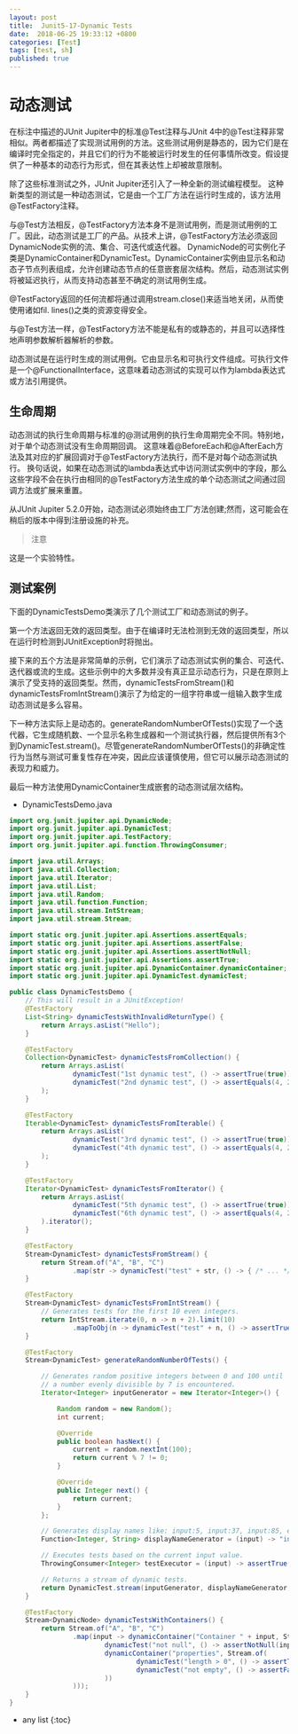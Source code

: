 ```yaml
---
layout: post
title:  Junit5-17-Dynamic Tests
date:  2018-06-25 19:33:12 +0800
categories: [Test]
tags: [test, sh]
published: true
---
```


# 动态测试

在标注中描述的JUnit Jupiter中的标准@Test注释与JUnit 4中的@Test注释非常相似。两者都描述了实现测试用例的方法。这些测试用例是静态的，因为它们是在编译时完全指定的，并且它们的行为不能被运行时发生的任何事情所改变。假设提供了一种基本的动态行为形式，但在其表达性上却被故意限制。

除了这些标准测试之外，JUnit Jupiter还引入了一种全新的测试编程模型。
这种新类型的测试是一种动态测试，它是由一个工厂方法在运行时生成的，该方法用@TestFactory注释。

与@Test方法相反，@TestFactory方法本身不是测试用例，而是测试用例的工厂。因此，动态测试是工厂的产品。从技术上讲，@TestFactory方法必须返回DynamicNode实例的流、集合、可迭代或迭代器。
DynamicNode的可实例化子类是DynamicContainer和DynamicTest。DynamicContainer实例由显示名和动态子节点列表组成，允许创建动态节点的任意嵌套层次结构。然后，动态测试实例将被延迟执行，从而支持动态甚至不确定的测试用例生成。

@TestFactory返回的任何流都将通过调用stream.close()来适当地关闭，从而使使用诸如fil. lines()之类的资源变得安全。

与@Test方法一样，@TestFactory方法不能是私有的或静态的，并且可以选择性地声明参数解析器解析的参数。

动态测试是在运行时生成的测试用例。它由显示名和可执行文件组成。可执行文件是一个@FunctionalInterface，这意味着动态测试的实现可以作为lambda表达式或方法引用提供。

## 生命周期

动态测试的执行生命周期与标准的@测试用例的执行生命周期完全不同。特别地，对于单个动态测试没有生命周期回调。
这意味着@BeforeEach和@AfterEach方法及其对应的扩展回调对于@TestFactory方法执行，而不是对每个动态测试执行。
换句话说，如果在动态测试的lambda表达式中访问测试实例中的字段，那么这些字段不会在执行由相同的@TestFactory方法生成的单个动态测试之间通过回调方法或扩展来重置。

从JUnit Jupiter 5.2.0开始，动态测试必须始终由工厂方法创建;然而，这可能会在稍后的版本中得到注册设施的补充。

> 注意 

这是一个实验特性。

## 测试案例

下面的DynamicTestsDemo类演示了几个测试工厂和动态测试的例子。

第一个方法返回无效的返回类型。由于在编译时无法检测到无效的返回类型，所以在运行时检测到JUnitException时将抛出。

接下来的五个方法是非常简单的示例，它们演示了动态测试实例的集合、可迭代、迭代器或流的生成。这些示例中的大多数并没有真正显示动态行为，只是在原则上演示了受支持的返回类型。然而，dynamicTestsFromStream()和dynamicTestsFromIntStream()演示了为给定的一组字符串或一组输入数字生成动态测试是多么容易。

下一种方法实际上是动态的。generateRandomNumberOfTests()实现了一个迭代器，它生成随机数、一个显示名称生成器和一个测试执行器，然后提供所有3个到DynamicTest.stream()。尽管generateRandomNumberOfTests()的非确定性行为当然与测试可重复性存在冲突，因此应该谨慎使用，但它可以展示动态测试的表现力和威力。

最后一种方法使用DynamicContainer生成嵌套的动态测试层次结构。

- DynamicTestsDemo.java

```java
import org.junit.jupiter.api.DynamicNode;
import org.junit.jupiter.api.DynamicTest;
import org.junit.jupiter.api.TestFactory;
import org.junit.jupiter.api.function.ThrowingConsumer;

import java.util.Arrays;
import java.util.Collection;
import java.util.Iterator;
import java.util.List;
import java.util.Random;
import java.util.function.Function;
import java.util.stream.IntStream;
import java.util.stream.Stream;

import static org.junit.jupiter.api.Assertions.assertEquals;
import static org.junit.jupiter.api.Assertions.assertFalse;
import static org.junit.jupiter.api.Assertions.assertNotNull;
import static org.junit.jupiter.api.Assertions.assertTrue;
import static org.junit.jupiter.api.DynamicContainer.dynamicContainer;
import static org.junit.jupiter.api.DynamicTest.dynamicTest;

public class DynamicTestsDemo {
    // This will result in a JUnitException!
    @TestFactory
    List<String> dynamicTestsWithInvalidReturnType() {
        return Arrays.asList("Hello");
    }

    @TestFactory
    Collection<DynamicTest> dynamicTestsFromCollection() {
        return Arrays.asList(
                dynamicTest("1st dynamic test", () -> assertTrue(true)),
                dynamicTest("2nd dynamic test", () -> assertEquals(4, 2 * 2))
        );
    }

    @TestFactory
    Iterable<DynamicTest> dynamicTestsFromIterable() {
        return Arrays.asList(
                dynamicTest("3rd dynamic test", () -> assertTrue(true)),
                dynamicTest("4th dynamic test", () -> assertEquals(4, 2 * 2))
        );
    }

    @TestFactory
    Iterator<DynamicTest> dynamicTestsFromIterator() {
        return Arrays.asList(
                dynamicTest("5th dynamic test", () -> assertTrue(true)),
                dynamicTest("6th dynamic test", () -> assertEquals(4, 2 * 2))
        ).iterator();
    }

    @TestFactory
    Stream<DynamicTest> dynamicTestsFromStream() {
        return Stream.of("A", "B", "C")
                .map(str -> dynamicTest("test" + str, () -> { /* ... */ }));
    }

    @TestFactory
    Stream<DynamicTest> dynamicTestsFromIntStream() {
        // Generates tests for the first 10 even integers.
        return IntStream.iterate(0, n -> n + 2).limit(10)
                .mapToObj(n -> dynamicTest("test" + n, () -> assertTrue(n % 2 == 0)));
    }

    @TestFactory
    Stream<DynamicTest> generateRandomNumberOfTests() {

        // Generates random positive integers between 0 and 100 until
        // a number evenly divisible by 7 is encountered.
        Iterator<Integer> inputGenerator = new Iterator<Integer>() {

            Random random = new Random();
            int current;

            @Override
            public boolean hasNext() {
                current = random.nextInt(100);
                return current % 7 != 0;
            }

            @Override
            public Integer next() {
                return current;
            }
        };

        // Generates display names like: input:5, input:37, input:85, etc.
        Function<Integer, String> displayNameGenerator = (input) -> "input:" + input;

        // Executes tests based on the current input value.
        ThrowingConsumer<Integer> testExecutor = (input) -> assertTrue(input % 7 != 0);

        // Returns a stream of dynamic tests.
        return DynamicTest.stream(inputGenerator, displayNameGenerator, testExecutor);
    }

    @TestFactory
    Stream<DynamicNode> dynamicTestsWithContainers() {
        return Stream.of("A", "B", "C")
                .map(input -> dynamicContainer("Container " + input, Stream.of(
                        dynamicTest("not null", () -> assertNotNull(input)),
                        dynamicContainer("properties", Stream.of(
                                dynamicTest("length > 0", () -> assertTrue(input.length() > 0)),
                                dynamicTest("not empty", () -> assertFalse(input.isEmpty()))
                        ))
                )));
    }
}
```



* any list
{:toc}